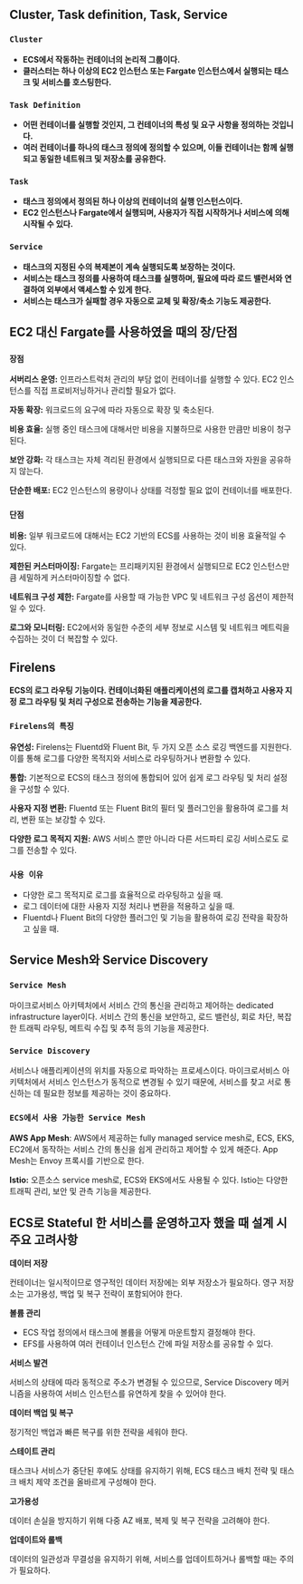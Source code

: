 ## Cluster, Task definition, Task, Service

### **```Cluster```**
- **ECS에서 작동하는 컨테이너의 논리적 그룹이다.**
- **클러스터는 하나 이상의 EC2 인스턴스 또는 Fargate 인스턴스에서 실행되는 태스크 및 서비스를 호스팅한다.**

### **```Task Definition```**
- **어떤 컨테이너를 실행할 것인지, 그 컨테이너의 특성 및 요구 사항을 정의하는 것입니다.**
- **여러 컨테이너를 하나의 태스크 정의에 정의할 수 있으며, 이들 컨테이너는 함께 실행되고 동일한 네트워크 및 저장소를 공유한다.**

### **```Task```**
- **태스크 정의에서 정의된 하나 이상의 컨테이너의 실행 인스턴스이다.**
- **EC2 인스턴스나 Fargate에서 실행되며, 사용자가 직접 시작하거나 서비스에 의해 시작될 수 있다.**

### **```Service```**
- **태스크의 지정된 수의 복제본이 계속 실행되도록 보장하는 것이다.**
- **서비스는 태스크 정의를 사용하여 태스크를 실행하며, 필요에 따라 로드 밸런서와 연결하여 외부에서 액세스할 수 있게 한다.**
- **서비스는 태스크가 실패할 경우 자동으로 교체 및 확장/축소 기능도 제공한다.**

## EC2 대신 Fargate를 사용하였을 때의 장/단점

### **```장점```**

**서버리스 운영:** 인프라스트럭처 관리의 부담 없이 컨테이너를 실행할 수 있다. EC2 인스턴스를 직접 프로비저닝하거나 관리할 필요가 없다.

**자동 확장:** 워크로드의 요구에 따라 자동으로 확장 및 축소된다.

**비용 효율:** 실행 중인 태스크에 대해서만 비용을 지불하므로 사용한 만큼만 비용이 청구된다.

**보안 강화:** 각 태스크는 자체 격리된 환경에서 실행되므로 다른 태스크와 자원을 공유하지 않는다.

**단순한 배포:** EC2 인스턴스의 용량이나 상태를 걱정할 필요 없이 컨테이너를 배포한다.

### **```단점```**

**비용:** 일부 워크로드에 대해서는 EC2 기반의 ECS를 사용하는 것이 비용 효율적일 수 있다.

**제한된 커스터마이징:** Fargate는 프리패키지된 환경에서 실행되므로 EC2 인스턴스만큼 세밀하게 커스터마이징할 수 없다.

**네트워크 구성 제한:** Fargate를 사용할 때 가능한 VPC 및 네트워크 구성 옵션이 제한적일 수 있다.

**로그와 모니터링:** EC2에서와 동일한 수준의 세부 정보로 시스템 및 네트워크 메트릭을 수집하는 것이 더 복잡할 수 있다.

## Firelens
**ECS의 로그 라우팅 기능이다. 컨테이너화된 애플리케이션의 로그를 캡처하고 사용자 지정 로그 라우팅 및 처리 구성으로 전송하는 기능을 제공한다.**

### **```Firelens의 특징```**

**유연성:** Firelens는 Fluentd와 Fluent Bit, 두 가지 오픈 소스 로깅 백엔드를 지원한다. 이를 통해 로그를 다양한 목적지와 서비스로 라우팅하거나 변환할 수 있다.

**통합:** 기본적으로 ECS의 태스크 정의에 통합되어 있어 쉽게 로그 라우팅 및 처리 설정을 구성할 수 있다.

**사용자 지정 변환:** Fluentd 또는 Fluent Bit의 필터 및 플러그인을 활용하여 로그를 처리, 변환 또는 보강할 수 있다.

**다양한 로그 목적지 지원:** AWS 서비스 뿐만 아니라 다른 서드파티 로깅 서비스로도 로그를 전송할 수 있다.

### **```사용 이유```**

- 다양한 로그 목적지로 로그를 효율적으로 라우팅하고 싶을 때.
- 로그 데이터에 대한 사용자 지정 처리나 변환을 적용하고 싶을 때.
- Fluentd나 Fluent Bit의 다양한 플러그인 및 기능을 활용하여 로깅 전략을 확장하고 싶을 때.

## Service Mesh와 Service Discovery

### **```Service Mesh```**

마이크로서비스 아키텍처에서 서비스 간의 통신을 관리하고 제어하는 dedicated infrastructure layer이다.
서비스 간의 통신을 보안하고, 로드 밸런싱, 회로 차단, 복잡한 트래픽 라우팅, 메트릭 수집 및 추적 등의 기능을 제공한다.

### **```Service Discovery```**

서비스나 애플리케이션의 위치를 자동으로 파악하는 프로세스이다.
마이크로서비스 아키텍처에서 서비스 인스턴스가 동적으로 변경될 수 있기 때문에, 서비스를 찾고 서로 통신하는 데 필요한 정보를 제공하는 것이 중요하다.

### **```ECS에서 사용 가능한 Service Mesh```**

**AWS App Mesh**: AWS에서 제공하는 fully managed service mesh로, ECS, EKS, EC2에서 동작하는 서비스 간의 통신을 쉽게 관리하고 제어할 수 있게 해준다. App Mesh는 Envoy 프록시를 기반으로 한다.

**Istio:** 오픈소스 service mesh로, ECS와 EKS에서도 사용될 수 있다. Istio는 다양한 트래픽 관리, 보안 및 관측 기능을 제공한다.

## ECS로 Stateful 한 서비스를 운영하고자 했을 때 설계 시 주요 고려사항

**데이터 저장**

컨테이너는 일시적이므로 영구적인 데이터 저장에는 외부 저장소가 필요하다.
영구 저장소는 고가용성, 백업 및 복구 전략이 포함되어야 한다.

**볼륨 관리**

- ECS 작업 정의에서 태스크에 볼륨을 어떻게 마운트할지 결정해야 한다.
- EFS를 사용하여 여러 컨테이너 인스턴스 간에 파일 저장소를 공유할 수 있다.

**서비스 발견**

서비스의 상태에 따라 동적으로 주소가 변경될 수 있으므로, Service Discovery 메커니즘을 사용하여 서비스 인스턴스를 유연하게 찾을 수 있어야 한다.

**데이터 백업 및 복구**

정기적인 백업과 빠른 복구를 위한 전략을 세워야 한다.

**스테이트 관리**

태스크나 서비스가 중단된 후에도 상태를 유지하기 위해, ECS 태스크 배치 전략 및 태스크 배치 제약 조건을 올바르게 구성해야 한다.

**고가용성**

데이터 손실을 방지하기 위해 다중 AZ 배포, 복제 및 복구 전략을 고려해야 한다.

**업데이트와 롤백**

데이터의 일관성과 무결성을 유지하기 위해, 서비스를 업데이트하거나 롤백할 때는 주의가 필요하다.
